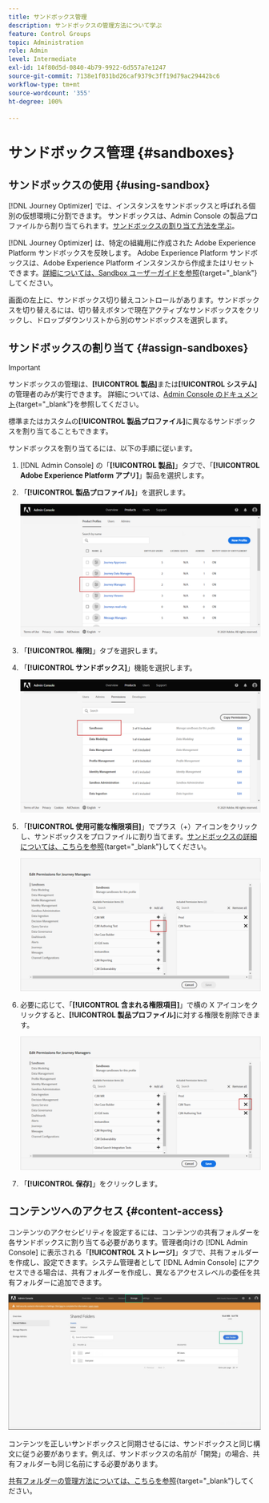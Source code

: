 ```yaml
---
title: サンドボックス管理
description: サンドボックスの管理方法について学ぶ
feature: Control Groups
topic: Administration
role: Admin
level: Intermediate
exl-id: 14f80d5d-0840-4b79-9922-6d557a7e1247
source-git-commit: 7138e1f031bd26caf9379c3ff19d79ac29442bc6
workflow-type: tm+mt
source-wordcount: '355'
ht-degree: 100%

---
```


# サンドボックス管理 {#sandboxes}

## サンドボックスの使用 {#using-sandbox}

[!DNL Journey Optimizer] では、インスタンスをサンドボックスと呼ばれる個別の仮想環境に分割できます。
サンドボックスは、Admin Console の製品プロファイルから割り当てられます。[サンドボックスの割り当て方法を学ぶ](permissions.md#create-product-profile)。

[!DNL Journey Optimizer] は、特定の組織用に作成された Adobe Experience Platform サンドボックスを反映します。
Adobe Experience Platform サンドボックスは、Adobe Experience Platform インスタンスから作成またはリセットできます。[詳細については、Sandbox ユーザーガイドを参照](https://experienceleague.adobe.com/docs/experience-platform/sandbox/ui/user-guide.html?lang=ja){target=&quot;_blank&quot;}してください。

画面の左上に、サンドボックス切り替えコントロールがあります。サンドボックスを切り替えるには、切り替えボタンで現在アクティブなサンドボックスをクリックし、ドロップダウンリストから別のサンドボックスを選択します。

## サンドボックスの割り当て {#assign-sandboxes}

>[!IMPORTANT]
>
> サンドボックスの管理は、**[!UICONTROL 製品]**&#x200B;または&#x200B;**[!UICONTROL システム]**&#x200B;の管理者のみが実行できます。 詳細については、[Admin Console のドキュメント](https://helpx.adobe.com/jp/enterprise/admin-guide.html/enterprise/using/admin-roles.ug.html){target=&quot;_blank&quot;}を参照してください。

標準またはカスタムの&#x200B;**[!UICONTROL 製品プロファイル]**&#x200B;に異なるサンドボックスを割り当てることもできます。

サンドボックスを割り当てるには、以下の手順に従います。

1. [!DNL Admin Console] の「**[!UICONTROL 製品]**」タブで、「**[!UICONTROL Adobe Experience Platform アプリ]**」製品を選択します。

1. 「**[!UICONTROL 製品プロファイル]**」を選択します。

   ![](../assets/sandbox_1.png)

1. 「**[!UICONTROL 権限]**」タブを選択します。

1. 「**[!UICONTROL サンドボックス]**」機能を選択します。

   ![](../assets/sandbox_2.png)

1. 「**[!UICONTROL 使用可能な権限項目]**」でプラス（+）アイコンをクリックし、サンドボックスをプロファイルに割り当てます。[サンドボックスの詳細については、こちらを参照](https://experienceleague.adobe.com/docs/experience-platform/sandbox/home.html?lang=ja){target=&quot;_blank&quot;}してください。

   ![](../assets/sandbox_3.png)

1. 必要に応じて、「**[!UICONTROL 含まれる権限項目]**」で横の X アイコンをクリックすると、**[!UICONTROL 製品プロファイル]**&#x200B;に対する権限を削除できます。

   ![](../assets/sandbox_4.png)

1. 「**[!UICONTROL 保存]**」をクリックします。

## コンテンツへのアクセス {#content-access}

コンテンツのアクセシビリティを設定するには、コンテンツの共有フォルダーを各サンドボックスに割り当てる必要があります。管理者向けの [!DNL Admin Console] に表示される「**[!UICONTROL ストレージ]**」タブで、共有フォルダーを作成し、設定できます。システム管理者として [!DNL Admin Console] にアクセスできる場合は、共有フォルダーを作成し、異なるアクセスレベルの委任を共有フォルダーに追加できます。

![](../assets/do-not-localize/content_access.png)

コンテンツを正しいサンドボックスと同期させるには、サンドボックスと同じ構文に従う必要があります。例えば、サンドボックスの名前が「開発」の場合、共有フォルダーも同じ名前にする必要があります。

[共有フォルダーの管理方法については、こちらを参照](https://helpx.adobe.com/jp/enterprise/admin-guide.html/enterprise/using/manage-adobe-storage.ug.html){target=&quot;_blank&quot;}してください。

